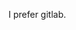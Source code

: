 I prefer gitlab.

<!---
julchi/julchi is a ✨ special ✨ repository because its `README.md` (this file) appears on your GitHub profile.
You can click the Preview link to take a look at your changes.
--->
